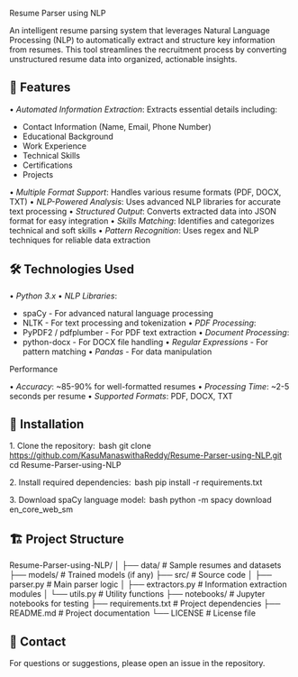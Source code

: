 Resume Parser using NLP

An intelligent resume parsing system that leverages Natural Language Processing (NLP) to automatically extract and structure key information from resumes. This tool streamlines the recruitment process by converting unstructured resume data into organized, actionable insights.

## 🌟 Features

•⁠  ⁠*Automated Information Extraction*: Extracts essential details including:
  - Contact Information (Name, Email, Phone Number)
  - Educational Background
  - Work Experience
  - Technical Skills
  - Certifications
  - Projects

•⁠  ⁠*Multiple Format Support*: Handles various resume formats (PDF, DOCX, TXT)
•⁠  ⁠*NLP-Powered Analysis*: Uses advanced NLP libraries for accurate text processing
•⁠  ⁠*Structured Output*: Converts extracted data into JSON format for easy integration
•⁠  ⁠*Skills Matching*: Identifies and categorizes technical and soft skills
•⁠  ⁠*Pattern Recognition*: Uses regex and NLP techniques for reliable data extraction

## 🛠️ Technologies Used

•⁠  ⁠*Python 3.x*
•⁠  ⁠*NLP Libraries*:
  - spaCy - For advanced natural language processing
  - NLTK - For text processing and tokenization
•⁠  ⁠*PDF Processing*:
  - PyPDF2 / pdfplumber - For PDF text extraction
•⁠  ⁠*Document Processing*:
  - python-docx - For DOCX file handling
•⁠  ⁠*Regular Expressions* - For pattern matching
•⁠  ⁠*Pandas* - For data manipulation

Performance

•⁠  ⁠*Accuracy*: ~85-90% for well-formatted resumes
•⁠  ⁠*Processing Time*: ~2-5 seconds per resume
•⁠  ⁠*Supported Formats*: PDF, DOCX, TXT

 
## 🚀 Installation

1.⁠ ⁠Clone the repository:
⁠ bash
git clone https://github.com/KasuManaswithaReddy/Resume-Parser-using-NLP.git
cd Resume-Parser-using-NLP
 ⁠

2.⁠ ⁠Install required dependencies:
⁠ bash
pip install -r requirements.txt
 ⁠

3.⁠ ⁠Download spaCy language model:
⁠ bash
python -m spacy download en_core_web_sm
 ⁠
## 🏗️ Project Structure


Resume-Parser-using-NLP/
│
├── data/                    # Sample resumes and datasets
├── models/                  # Trained models (if any)
├── src/                     # Source code
│   ├── parser.py           # Main parser logic
│   ├── extractors.py       # Information extraction modules
│   └── utils.py            # Utility functions
├── notebooks/              # Jupyter notebooks for testing
├── requirements.txt        # Project dependencies
├── README.md              # Project documentation
└── LICENSE                # License file

## 📧 Contact

For questions or suggestions, please open an issue in the repository.
